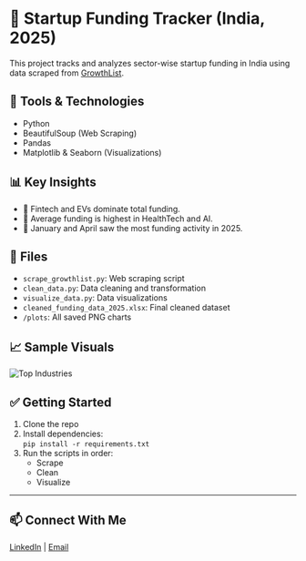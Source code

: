 # 🧠 Startup Funding Tracker (India, 2025)

This project tracks and analyzes sector-wise startup funding in India using data scraped from [GrowthList](https://growthlist.co).

## 🔧 Tools & Technologies
- Python
- BeautifulSoup (Web Scraping)
- Pandas
- Matplotlib & Seaborn (Visualizations)

## 📊 Key Insights
- 🚀 Fintech and EVs dominate total funding.
- 💸 Average funding is highest in HealthTech and AI.
- 📅 January and April saw the most funding activity in 2025.

## 📂 Files
- `scrape_growthlist.py`: Web scraping script
- `clean_data.py`: Data cleaning and transformation
- `visualize_data.py`: Data visualizations
- `cleaned_funding_data_2025.xlsx`: Final cleaned dataset
- `/plots`: All saved PNG charts

## 📈 Sample Visuals
![Top Industries](plots/top_industries_total_funding.png)

## ✅ Getting Started
1. Clone the repo
2. Install dependencies:  
   `pip install -r requirements.txt`
3. Run the scripts in order:
   - Scrape
   - Clean
   - Visualize

---

## 📫 Connect With Me
[LinkedIn](https://www.linkedin.com/in/priyanshutiwaript/) | [Email](mailto:Priyanshu7883@gmail.com)
